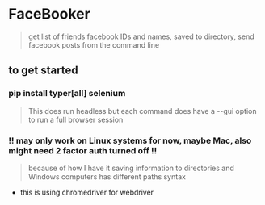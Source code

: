 # FaceBooker

> get list of friends facebook IDs and names, saved to directory, send facebook posts from the command line 

## to get started 

### pip install typer[all] selenium 
> This does run headless but each command does have a --gui option to run a full browser session 


### !! may only work on Linux systems for now, maybe Mac, also might need 2 factor auth turned off !!
> because of how I have it saving information to directories and Windows computers has different paths syntax
- this is using chromedriver for webdriver 
